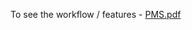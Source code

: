 To see the workflow / features - [PMS.pdf](https://github.com/user-attachments/files/20344268/PMS.pdf)
